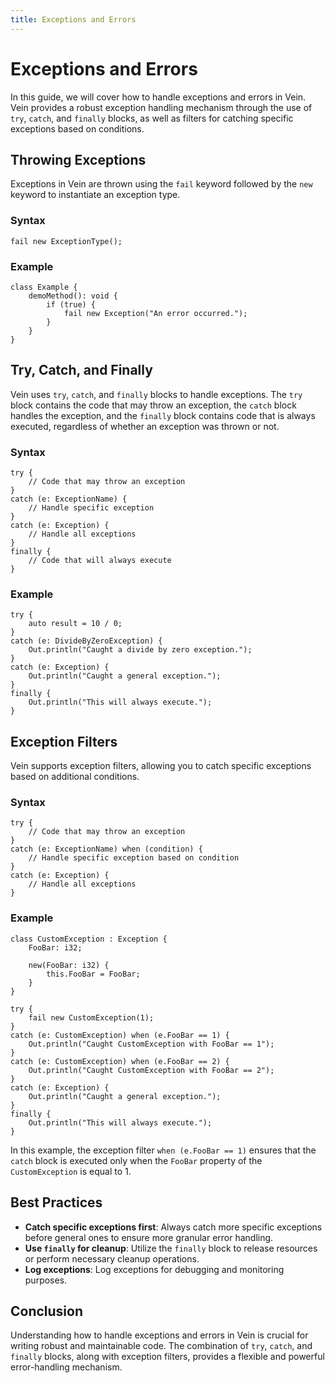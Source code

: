 ```yaml
---
title: Exceptions and Errors
---
```


# Exceptions and Errors

In this guide, we will cover how to handle exceptions and errors in Vein. Vein provides a robust exception handling mechanism through the use of `try`, `catch`, and `finally` blocks, as well as filters for catching specific exceptions based on conditions.

## Throwing Exceptions

Exceptions in Vein are thrown using the `fail` keyword followed by the `new` keyword to instantiate an exception type.

### Syntax

```vein
fail new ExceptionType();
```

### Example

```vein
class Example {
    demoMethod(): void {
        if (true) {
            fail new Exception("An error occurred.");
        }
    }
}
```

## Try, Catch, and Finally

Vein uses `try`, `catch`, and `finally` blocks to handle exceptions. The `try` block contains the code that may throw an exception, the `catch` block handles the exception, and the `finally` block contains code that is always executed, regardless of whether an exception was thrown or not.

### Syntax

```vein
try {
    // Code that may throw an exception
}
catch (e: ExceptionName) {
    // Handle specific exception
}
catch (e: Exception) {
    // Handle all exceptions
}
finally {
    // Code that will always execute
}
```

### Example

```vein
try {
    auto result = 10 / 0;
}
catch (e: DivideByZeroException) {
    Out.println("Caught a divide by zero exception.");
}
catch (e: Exception) {
    Out.println("Caught a general exception.");
}
finally {
    Out.println("This will always execute.");
}
```

## Exception Filters <Badge type="danger" text="supported only in 0.78 version" /> 

Vein supports exception filters, allowing you to catch specific exceptions based on additional conditions.

### Syntax

```vein
try {
    // Code that may throw an exception
}
catch (e: ExceptionName) when (condition) {
    // Handle specific exception based on condition
}
catch (e: Exception) {
    // Handle all exceptions
}
```

### Example

```vein
class CustomException : Exception {
    FooBar: i32;

    new(FooBar: i32) {
        this.FooBar = FooBar;
    }
}

try {
    fail new CustomException(1);
}
catch (e: CustomException) when (e.FooBar == 1) {
    Out.println("Caught CustomException with FooBar == 1");
}
catch (e: CustomException) when (e.FooBar == 2) {
    Out.println("Caught CustomException with FooBar == 2");
}
catch (e: Exception) {
    Out.println("Caught a general exception.");
}
finally {
    Out.println("This will always execute.");
}
```

In this example, the exception filter `when (e.FooBar == 1)` ensures that the `catch` block is executed only when the `FooBar` property of the `CustomException` is equal to 1.

## Best Practices

- **Catch specific exceptions first**: Always catch more specific exceptions before general ones to ensure more granular error handling.
- **Use `finally` for cleanup**: Utilize the `finally` block to release resources or perform necessary cleanup operations.
- **Log exceptions**: Log exceptions for debugging and monitoring purposes.

## Conclusion

Understanding how to handle exceptions and errors in Vein is crucial for writing robust and maintainable code. The combination of `try`, `catch`, and `finally` blocks, along with exception filters, provides a flexible and powerful error-handling mechanism.